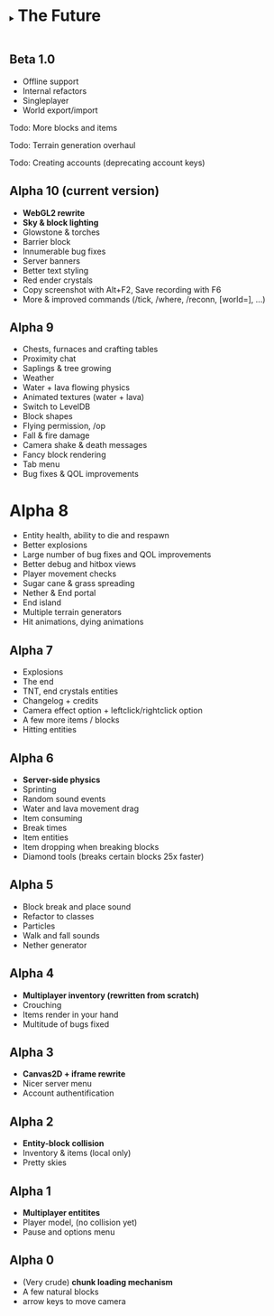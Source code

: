 <details> <summary> <h1 style="display:inline-block"> The Future </h1> </summary>

# Beta 1.2

Todo: Bossfight

Todo: Hostile mobs

# Beta 1.1

Todo: Farm & crops

Todo: Fishing

Todo: End terrain generation

Todo: Passive mobs

</details>

## Beta 1.0

- Offline support
- Internal refactors
- Singleplayer
- World export/import

Todo: More blocks and items

Todo: Terrain generation overhaul

Todo: Creating accounts (deprecating account keys)

## Alpha 10 (current version)

- **WebGL2 rewrite**
- **Sky & block lighting**
- Glowstone & torches
- Barrier block
- Innumerable bug fixes
- Server banners
- Better text styling
- Red ender crystals
- Copy screenshot with Alt+F2, Save recording with F6
- More & improved commands (/tick, /where, /reconn, \[world=\], ...)

## Alpha 9

- Chests, furnaces and crafting tables
- Proximity chat
- Saplings & tree growing
- Weather
- Water + lava flowing physics
- Animated textures (water + lava)
- Switch to LevelDB
- Block shapes
- Flying permission, /op
- Fall & fire damage
- Camera shake & death messages
- Fancy block rendering
- Tab menu
- Bug fixes & QOL improvements

# Alpha 8

- Entity health, ability to die and respawn
- Better explosions
- Large number of bug fixes and QOL improvements
- Better debug and hitbox views
- Player movement checks
- Sugar cane & grass spreading
- Nether & End portal
- End island
- Multiple terrain generators
- Hit animations, dying animations

## Alpha 7

- Explosions
- The end
- TNT, end crystals entities
- Changelog + credits
- Camera effect option + leftclick/rightclick option
- A few more items / blocks
- Hitting entities

## Alpha 6

- **Server-side physics**
- Sprinting
- Random sound events
- Water and lava movement drag
- Item consuming
- Break times
- Item entities
- Item dropping when breaking blocks
- Diamond tools (breaks certain blocks 25x faster)

## Alpha 5

- Block break and place sound
- Refactor to classes
- Particles
- Walk and fall sounds
- Nether generator

## Alpha 4

- **Multiplayer inventory (rewritten from scratch)**
- Crouching
- Items render in your hand
- Multitude of bugs fixed

## Alpha 3

- **Canvas2D + iframe rewrite**
- Nicer server menu
- Account authentification

## Alpha 2

- **Entity-block collision**
- Inventory & items (local only)
- Pretty skies

## Alpha 1

- **Multiplayer entitites**
- Player model, (no collision yet)
- Pause and options menu

## Alpha 0

- (Very crude) **chunk loading mechanism**
- A few natural blocks
- arrow keys to move camera